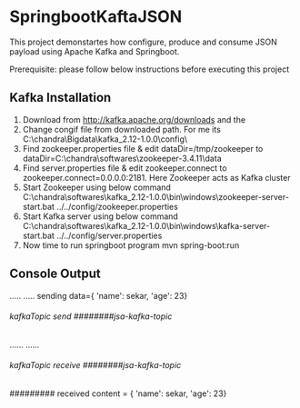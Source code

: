# SpringbootKaftaJSON
This project demonstartes how configure, produce and consume JSON payload using Apache Kafka and Springboot.

Prerequisite:
please follow below instructions before executing this project

Kafka Installation
------------------
1. Download from http://kafka.apache.org/downloads and the 
2. Change congif file from downloaded path. For me its C:\chandra\Bigdata\kafka_2.12-1.0.0\config\
3. Find zookeeper.properties file & edit dataDir=/tmp/zookeeper to dataDir=C:\chandra\softwares\zookeeper-3.4.11\data
4. Find server.properties file & edit zookeeper.connect to zookeeper.connect=0.0.0.0:2181. Here Zookeeper acts as Kafka cluster
5. Start Zookeeper using below command
    C:\chandra\softwares\kafka_2.12-1.0.0\bin\windows\zookeeper-server-start.bat ../../config/zookeeper.properties
6. Start Kafka server using below command
    C:\chandra\softwares\kafka_2.12-1.0.0\bin\windows\kafka-server-start.bat ../../config/server.properties
7. Now time to run springboot program
   mvn spring-boot:run
   
Console Output
--------------
.....
.....
sending data={ 'name': sekar, 'age': 23}
###### kafkaTopic send ########jsa-kafka-topic
......
......
###### kafkaTopic receive ########jsa-kafka-topic
######### received content = { 'name': sekar, 'age': 23}
